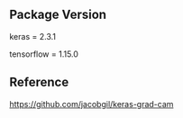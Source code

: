 

## Package Version
keras = 2.3.1

tensorflow = 1.15.0

## Reference
https://github.com/jacobgil/keras-grad-cam 

